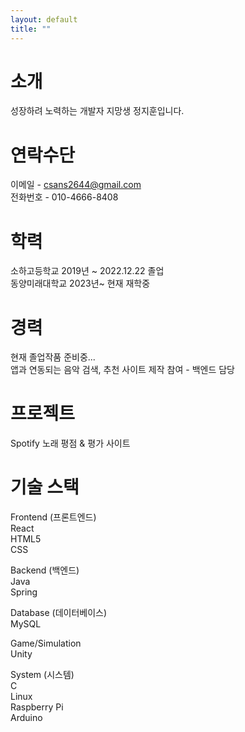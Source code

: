 ```yaml
---
layout: default
title: ""
---
```

# 소개
성장하려 노력하는 개발자 지망생 정지훈입니다.
# 연락수단
이메일 - csans2644@gmail.com    
전화번호 - 010-4666-8408
# 학력
소하고등학교 2019년 ~ 2022.12.22 졸업   
동양미래대학교 2023년~ 현재 재학중
# 경력
현재 졸업작품 준비중...   
앱과 연동되는 음악 검색, 추천 사이트 제작 참여 - 백엔드 담당
# 프로젝트
Spotify 노래 평점 & 평가 사이트

# 기술 스택
Frontend (프론트엔드)   
React   
HTML5   
CSS   

Backend (백엔드)   
Java   
Spring   

Database (데이터베이스)   
MySQL   

Game/Simulation   
Unity   

System (시스템)   
C   
Linux   
Raspberry Pi   
Arduino   
